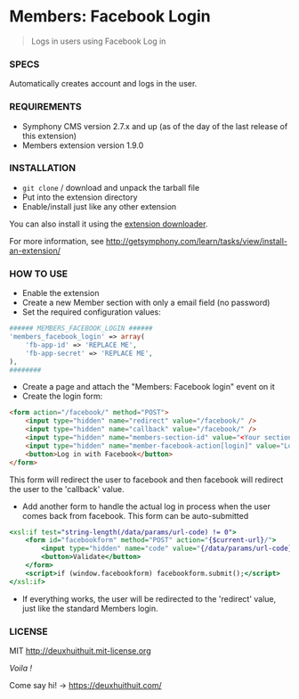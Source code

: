 # Members: Facebook Login

> Logs in users using Facebook Log in

### SPECS ###

Automatically creates account and logs in the user.

### REQUIREMENTS ###

- Symphony CMS version 2.7.x and up (as of the day of the last release of this extension)
- Members extension version 1.9.0

### INSTALLATION ###

- `git clone` / download and unpack the tarball file
- Put into the extension directory
- Enable/install just like any other extension

You can also install it using the [extension downloader](http://symphonyextensions.com/extensions/extension_downloader/).

For more information, see <http://getsymphony.com/learn/tasks/view/install-an-extension/>

### HOW TO USE ###

- Enable the extension
- Create a new Member section with only a email field (no password)
- Set the required configuration values:

```php
###### MEMBERS_FACEBOOK_LOGIN ######
'members_facebook_login' => array(
    'fb-app-id' => 'REPLACE ME',
    'fb-app-secret' => 'REPLACE ME',
),
########
```

- Create a page and attach the "Members: Facebook login" event on it
- Create the login form:

```html
<form action="/facebook/" method="POST">
    <input type="hidden" name="redirect" value="/facebook/" />
    <input type="hidden" name="callback" value="/facebook/" />
    <input type="hidden" name="members-section-id" value="<Your section id>" />
    <input type="hidden" name="member-facebook-action[login]" value="Login" />
    <button>Log in with Facebook</button>
</form>
```

This form will redirect the user to facebook and then facebook will redirect the user to the 'callback' value.

- Add another form to handle the actual log in process when the user comes back from facebook. This form can be auto-submitted

```xslt
<xsl:if test="string-length(/data/params/url-code) != 0">
    <form id="facebookform" method="POST" action="{$current-url}/">
        <input type="hidden" name="code" value="{/data/params/url-code}" />
        <button>Validate</button>
    </form>
    <script>if (window.facebookform) facebookform.submit();</script>
</xsl:if>
```

- If everything works, the user will be redirected to the 'redirect' value, just like the standard Members login.

### LICENSE ###

MIT <http://deuxhuithuit.mit-license.org>

*Voila !*

Come say hi! -> <https://deuxhuithuit.com/>
